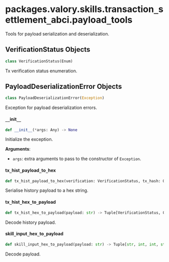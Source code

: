 <a id="packages.valory.skills.transaction_settlement_abci.payload_tools"></a>

# packages.valory.skills.transaction`_`settlement`_`abci.payload`_`tools

Tools for payload serialization and deserialization.

<a id="packages.valory.skills.transaction_settlement_abci.payload_tools.VerificationStatus"></a>

## VerificationStatus Objects

```python
class VerificationStatus(Enum)
```

Tx verification status enumeration.

<a id="packages.valory.skills.transaction_settlement_abci.payload_tools.PayloadDeserializationError"></a>

## PayloadDeserializationError Objects

```python
class PayloadDeserializationError(Exception)
```

Exception for payload deserialization errors.

<a id="packages.valory.skills.transaction_settlement_abci.payload_tools.PayloadDeserializationError.__init__"></a>

#### `__`init`__`

```python
def __init__(*args: Any) -> None
```

Initialize the exception.

**Arguments**:

- `args`: extra arguments to pass to the constructor of `Exception`.

<a id="packages.valory.skills.transaction_settlement_abci.payload_tools.tx_hist_payload_to_hex"></a>

#### tx`_`hist`_`payload`_`to`_`hex

```python
def tx_hist_payload_to_hex(verification: VerificationStatus, tx_hash: Optional[str] = None) -> str
```

Serialise history payload to a hex string.

<a id="packages.valory.skills.transaction_settlement_abci.payload_tools.tx_hist_hex_to_payload"></a>

#### tx`_`hist`_`hex`_`to`_`payload

```python
def tx_hist_hex_to_payload(payload: str) -> Tuple[VerificationStatus, Optional[str]]
```

Decode history payload.

<a id="packages.valory.skills.transaction_settlement_abci.payload_tools.skill_input_hex_to_payload"></a>

#### skill`_`input`_`hex`_`to`_`payload

```python
def skill_input_hex_to_payload(payload: str) -> Tuple[str, int, int, str, bytes, int]
```

Decode payload.

